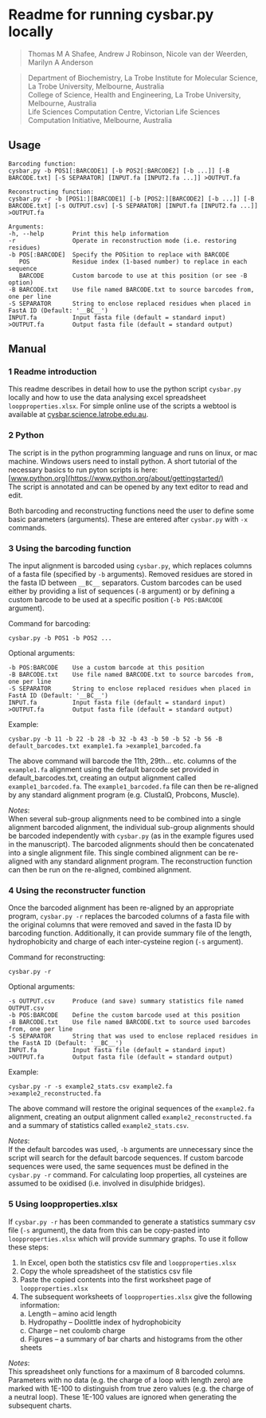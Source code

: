 Readme for running cysbar.py locally
====================================
>Thomas M A Shafee, Andrew J Robinson, Nicole van der Weerden, Marilyn A Anderson

>Department of Biochemistry, La Trobe Institute for Molecular Science, La Trobe University, Melbourne, Australia  
>College of Science, Health and Engineering, La Trobe University, Melbourne, Australia  
>Life Sciences Computation Centre, Victorian Life Sciences Computation Initiative, Melbourne, Australia


Usage
-----

```in
Barcoding function:
cysbar.py -b POS1[:BARCODE1] [-b POS2[:BARCODE2] [-b ...]] [-B BARCODE.txt] [-S SEPARATOR] [INPUT.fa [INPUT2.fa ...]] >OUTPUT.fa

Reconstructing function:
cysbar.py -r -b [POS1:][BARCODE1] [-b [POS2:][BARCODE2] [-b ...]] [-B BARCODE.txt] [-s OUTPUT.csv] [-S SEPARATOR] [INPUT.fa [INPUT2.fa ...]] >OUTPUT.fa

Arguments:
-h, --help        Print this help information
-r                Operate in reconstruction mode (i.e. restoring residues)
-b POS[:BARCODE]  Specify the POSition to replace with BARCODE
   POS            Residue index (1-based number) to replace in each sequence
   BARCODE        Custom barcode to use at this position (or see -B option)
-B BARCODE.txt    Use file named BARCODE.txt to source barcodes from, one per line
-S SEPARATOR      String to enclose replaced residues when placed in FastA ID (Default: '__BC__')
INPUT.fa          Input fasta file (default = standard input)
>OUTPUT.fa        Output fasta file (default = standard output)
```

Manual
------

### 1 Readme introduction

This readme describes in detail how to use the python script `cysbar.py` locally and how to use the data analysing excel spreadsheet `loopproperties.xlsx`. For simple online use of the scripts a webtool is available at [cysbar.science.latrobe.edu.au](http://cysbar.science.latrobe.edu.au).


### 2 Python

The script is in the python programming language and runs on linux, or mac machine. Windows users need to install python. A short tutorial of the necessary basics to run pyton scripts is here:  
[www.python.org](https://www.python.org/about/gettingstarted/)  
The script is annotated and can be opened by any text editor to read and edit.

Both barcoding and reconstructing functions need the user to define some basic parameters (arguments). These are entered after `cysbar.py` with `-x` commands.

### 3 Using the barcoding function

The input alignment is barcoded using `cysbar.py`, which replaces columns of a fasta file (specified by `-b` arguments). Removed residues are stored in the fasta ID between `__BC__` separators. Custom barcodes can be used either by providing a list of sequences (`-B` argument) or by defining a custom barcode to be used at a specific position (`-b POS:BARCODE` argument).

Command for barcoding:
```
cysbar.py -b POS1 -b POS2 ...
```

Optional arguments:
```
-b POS:BARCODE    Use a custom barcode at this position
-B BARCODE.txt    Use file named BARCODE.txt to source barcodes from, one per line
-S SEPARATOR      String to enclose replaced residues when placed in FastA ID (Default: '__BC__')
INPUT.fa          Input fasta file (default = standard input)
>OUTPUT.fa        Output fasta file (default = standard output)
```

Example:
```
cysbar.py -b 11 -b 22 -b 28 -b 32 -b 43 -b 50 -b 52 -b 56 -B default_barcodes.txt example1.fa >example1_barcoded.fa
```
The above command will barcode the 11th, 29th... etc. columns of the `example1.fa` alignment using the default barcode set provided in default_barcodes.txt, creating an output alignment called `example1_barcoded.fa`. The `example1_barcoded.fa` file can then be re-aligned by any standard alignment program (e.g. ClustalΩ, Probcons, Muscle).

*Notes*:  
When several sub-group alignments need to be combined into a single alignment barcoded alignment, the individual sub-group alignments should be barcoded independently with `cysbar.py` (as in the example figures used in the manuscript).
The barcoded alignments should then be concatenated into a single alignment file. This single combined alignment can be re-aligned with any standard alignment program. The reconstruction function can then be run on the re-aligned, combined alignment.

### 4 Using the reconstructer function

Once the barcoded alignment has been re-aligned by an appropriate program, `cysbar.py -r` replaces the barcoded columns of a fasta file with the original columns that were removed and saved in the fasta ID by barcoding function. Additionally, it can provide summary file of the length, hydrophobicity and charge of each inter-cysteine region (`-s` argument).

Command for reconstructing:
```
cysbar.py -r 
```
Optional arguments:
```
-s OUTPUT.csv     Produce (and save) summary statistics file named OUTPUT.csv
-b POS:BARCODE    Define the custom barcode used at this position
-B BARCODE.txt    Use file named BARCODE.txt to source used barcodes from, one per line
-S SEPARATOR      String that was used to enclose replaced residues in the FastA ID (Default: '__BC__')
INPUT.fa          Input fasta file (default = standard input)
>OUTPUT.fa        Output fasta file (default = standard output)
```

Example:
```
cysbar.py -r -s example2_stats.csv example2.fa >example2_reconstructed.fa
```
The above command will restore the original sequences of the `example2.fa` alignment, creating an output alignment called `example2_reconstructed.fa` and a summary of statistics called `example2_stats.csv`.

*Notes*:  
If the default barcodes was used, `-b` arguments are unnecessary since the script will search for the default barcode sequences. If custom barcode sequences were used, the same sequences must be defined in the `cysbar.py -r` command. For calculating loop properties, all cysteines are assumed to be oxidised (i.e. involved in disulphide bridges).


### 5 Using loopproperties.xlsx

If `cysbar.py -r` has been commanded to generate a statistics summary csv file (`-s` argument), the data from this can be copy-pasted into `loopproperties.xlsx` which will provide summary graphs. To use it follow these steps:

1. In Excel, open both the statistics csv file and `loopproperties.xlsx`
2. Copy the whole spreadsheet of the statistics csv file
3. Paste the copied contents into the first worksheet page of `loopproperties.xlsx`
4. The subsequent worksheets of `loopproperties.xlsx` give the following information:  
 a. Length – amino acid length  
 b. Hydropathy – Doolittle index of hydrophobicity  
 c. Charge – net coulomb charge  
 d. Figures – a summary of bar charts and histograms from the other sheets  

*Notes*:  
This spreadsheet only functions for a maximum of 8 barcoded columns. Parameters with no data (e.g. the charge of a loop with length zero) are marked with 1E-100 to distinguish from true zero values (e.g. the charge of a neutral loop). These 1E-100 values are ignored when generating the subsequent charts.
